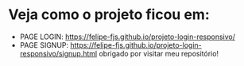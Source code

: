 # Veja como o projeto ficou em:
  * PAGE LOGIN: https://felipe-fjs.github.io/projeto-login-responsivo/
  * PAGE SIGNUP: https://felipe-fjs.github.io/projeto-login-responsivo/signup.html
obrigado por visitar meu repositório!
